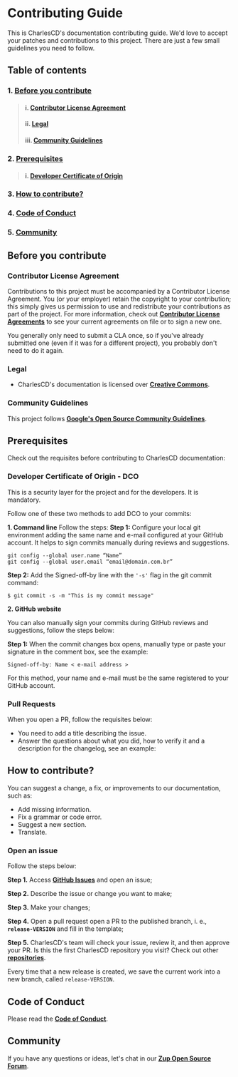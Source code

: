 # **Contributing Guide**

This is CharlesCD's documentation contributing guide. We'd love to accept your patches and contributions to this project. There are just a few small guidelines you need to follow.


## **Table of contents**
### 1. [**Before you contribute**](#before-you-contribute)
> #### i.  [**Contributor License Agreement**](#contributor-license-agreement)
> #### ii. [**Legal**](#legal)
> #### iii. [**Community Guidelines**](#community-guidelines)
### 2. [**Prerequisites**](#prerequisites)
> #### i.   [**Developer Certificate of Origin**](#developer-certificate-of-origin)
### 3. [**How to contribute?**](#how-to-contribute?)
### 4. [**Code of Conduct**](#code-of-conduct)
### 5. [**Community**](#community)

## **Before you contribute**

### **Contributor License Agreement**

Contributions to this project must be accompanied by a Contributor License
Agreement. You (or your employer) retain the copyright to your contribution;
this simply gives us permission to use and redistribute your contributions as
part of the project. For more information, check out [**Contributor License Agreements**](https://cla.developers.google.com/) to see your current agreements on file or to sign a new one.

You generally only need to submit a CLA once, so if you've already submitted one
(even if it was for a different project), you probably don't need to do it
again.

### **Legal**
- CharlesCD's documentation is licensed over [**Creative Commons**](https://creativecommons.org/get-cc-savvy/breaking-cc-licenses/).

### **Community Guidelines**

This project follows [**Google's Open Source Community Guidelines**](https://opensource.google.com/conduct/).

## **Prerequisites**
Check out the requisites before contributing to CharlesCD documentation:

### **Developer Certificate of Origin - DCO**

 This is a security layer for the project and for the developers. It is mandatory.
 
 Follow one of these two methods to add DCO to your commits:
 
**1. Command line**
 Follow the steps: 
 **Step 1:** Configure your local git environment adding the same name and e-mail configured at your GitHub account. It helps to sign commits manually during reviews and suggestions.

 ```
git config --global user.name “Name”
git config --global user.email “email@domain.com.br”
```
**Step 2:** Add the Signed-off-by line with the `'-s'` flag in the git commit command:

```
$ git commit -s -m "This is my commit message"
```
**2. GitHub website**

You can also manually sign your commits during GitHub reviews and suggestions, follow the steps below: 

**Step 1:** When the commit changes box opens, manually type or paste your signature in the comment box, see the example:

```
Signed-off-by: Name < e-mail address >
```

For this method, your name and e-mail must be the same registered to your GitHub account.

### **Pull Requests**
When you open a PR, follow the requisites below:
- You need to add a title describing the issue. 
- Answer the questions about what you did, how to verify it and a description for the changelog, see an example:

## **How to contribute?** 

You can suggest a change, a fix, or improvements to our documentation, such as: 
- Add missing information.
- Fix a grammar or code error.
- Suggest a new section.
- Translate. 

### **Open an issue**
Follow the steps below: 

**Step 1.** Access [**GitHub Issues**]( https://github.com/ZupIT/docs-charles/issues) and open an issue;

**Step 2.** Describe the issue or change you want to make; 

**Step 3.** Make your changes;

**Step 4.** Open a pull request open a PR to the published branch, i. e., **`release-VERSION`** and fill in the template; 

**Step 5.** CharlesCD's team will check your issue, review it, and then approve your PR. 
Is this the first CharlesCD repository you visit? Check out other [**repositories**](https://github.com/ZupIT/charlescd).

Every time that a new release is created, we save the current work into a new branch, called `release-VERSION`.

## **Code of Conduct**
Please read the [**Code of Conduct**](https://github.com/ZupIT/docs-charles/blob/main/CODE_OF_CONDUCT.md).

## **Community**

If you have any questions or ideas, let's chat in our [**Zup Open Source Forum**](https://forum.zup.com.br).
